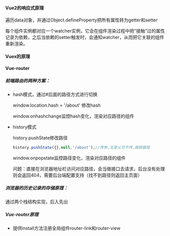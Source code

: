 #### Vue2的响应式原理

遍历data对象，并通过Object.defineProperty把所有属性转为getter和setter

每个组件实例都对应一个watcher实例，它会在组件渲染过程中把“接触”过的属性记录为依赖，之后当依赖的setter触发时，会通知watcher，从而把它关联的组件重新渲染。

#### Vuex的原理

#### Vue-router

##### 前端路由的两种方案：

+ hash模式，通过#后面的路径方式进行切换

  window.location.hash = '/about' 修改hash

  window.onhashchange监控hash变化，渲染对应路径的组件

+ history模式

  history.pushState修改路径

  ```js
  history.pushState({},null,'/about');//传参,无意义可不传,跳转路径
  ```

  window.onpopstate监控路径变化，渲染对应路径的组件
  
  问题：直接在浏览器地址栏访问对应路径，会当做接口去请求，后台没有处理则会返回404，需要后台端配置支持（找不到路径则返回主页面）

##### 浏览器的历史记录的存储原理：

通过两个栈结构实现，后入先出

#####   Vue-router原理

+ 提供install方法注册全局组件router-link和router-view

